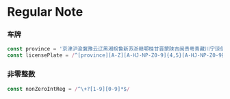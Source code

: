 # Regular Note

### 车牌
```js
const province = '京津沪渝冀豫云辽黑湘皖鲁新苏浙赣鄂桂甘晋蒙陕吉闽贵粤青藏川宁琼使领'
const licensePlate = /^[province][A-Z][A-HJ-NP-Z0-9]{4,5}[A-HJ-NP-Z0-9挂学警港澳]{0,1}$/
```

### 非零整数
```js
const nonZeroIntReg = /^\+?[1-9][0-9]*$/
```